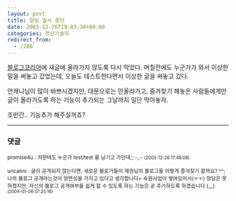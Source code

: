 ```yaml
---
layout: post
title: 알림 일시 중단
date: 2003-12-26T19:03:34+09:00
categories: 전산기술자
redirect_from:
  - /280
---
```


<a href="http://www.blogkorea.org" target=bb>블로그코리아</a>에 새글에 올라가지 않도록 다시 막았다. 며칠전에도 누군가가 와서 이상한 말을 써놓고 갔었는데, 오늘도 테스트한다면서 이상한 글을 써놓고 갔다.

언캐니님이 많이 바쁘시겠지만, 대문으로는 안올라가고, 즐겨찾기 해놓은 사람들에게만 글이 올라가도록 하는 기능이 추가되는 그날까지 일단 막아놓자.

조만간.. 기능추가 해주실꺼죠?

* * *

### 댓글



<!--- cmt:581 --->
<!--- mail: --->
<!--- parent:0 --->

<small>promise4u : 저한테도 누군가 test/test 를 남기고 가던데;;  -,.- <small>(2003-12-26 17:48:08)</small></small>


<!--- cmt:582 --->
<!--- mail: --->
<!--- parent:0 --->

<small>uncanni : 글이 공개되지 않는다면, 새로운 블로거들이 제권님의 블로그를 어떻게 즐겨찾기 할까요? ^^; 나의 블로그 공개라는것이 양면성을 가지고 있다고 생각합니다~  숙원사업이 쌓여있어서(ㅜㅜ) 장담은 못하겠지만, 자신의 블로그 공개여부를 쉽게 할 수 있도록 하는 기능은 곧 추가하도록 하겠습니다 (__) <small>(2004-01-06 07:25:16)</small></small>


